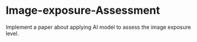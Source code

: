 # Image-exposure-Assessment
Implement a paper about applying AI model to assess the image exposure level.
